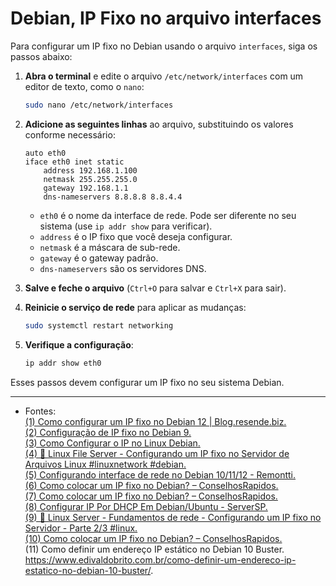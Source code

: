 # Debian, IP Fixo no arquivo interfaces

Para configurar um IP fixo no Debian usando o arquivo `interfaces`, siga os passos abaixo:

1. **Abra o terminal** e edite o arquivo `/etc/network/interfaces` com um editor de texto, como o `nano`:
   ```bash
   sudo nano /etc/network/interfaces
   ```

2. **Adicione as seguintes linhas** ao arquivo, substituindo os valores conforme necessário:
   ```plaintext
   auto eth0
   iface eth0 inet static
       address 192.168.1.100
       netmask 255.255.255.0
       gateway 192.168.1.1
       dns-nameservers 8.8.8.8 8.8.4.4
   ```
   - `eth0` é o nome da interface de rede. Pode ser diferente no seu sistema (use `ip addr show` para verificar).
   - `address` é o IP fixo que você deseja configurar.
   - `netmask` é a máscara de sub-rede.
   - `gateway` é o gateway padrão.
   - `dns-nameservers` são os servidores DNS.

3. **Salve e feche o arquivo** (`Ctrl+O` para salvar e `Ctrl+X` para sair).

4. **Reinicie o serviço de rede** para aplicar as mudanças:
   ```bash
   sudo systemctl restart networking
   ```

5. **Verifique a configuração**:
   ```bash
   ip addr show eth0
   ```

Esses passos devem configurar um IP fixo no seu sistema Debian.  
___
- Fontes:   
[(1) Como configurar um IP fixo no Debian 12 | Blog.resende.biz.](https://blog.resende.biz/como-configurar-um-ip-fixo-no-debian-12)  
[(2) Configuração de IP fixo no Debian 9.](https://www.youtube.com/watch?v=6YGIiP94Xe4)  
[(3) Como Configurar o IP no Linux Debian.](https://www.youtube.com/watch?v=qjtcS7XP5rU)  
[(4) 🐧 Linux File Server - Configurando um IP fixo no Servidor de Arquivos Linux #linuxnetwork #debian.](https://www.youtube.com/watch?v=NW1MxGgNH6A)  
[(5) Configurando interface de rede no Debian 10/11/12 - Remontti.](https://blog.remontti.com.br/5848)  
[(6) Como colocar um IP fixo no Debian? – ConselhosRapidos.](https://bing.com/search?q=Configurar+IP+fixo+usando+o+arquivo+interfaces+no+Debian)  
[(7) Como colocar um IP fixo no Debian? – ConselhosRapidos.](https://conselhosrapidos.com.br/como-colocar-um-ip-fixo-no-debian/)  
[(8) Configurar IP Por DHCP Em Debian/Ubuntu - ServerSP.](https://serversp.com/blog/sem-categoria/configurar-ip-por-dhcp-em-debianubuntu/)  
[(9) 🐧 Linux Server - Fundamentos de rede - Configurando um IP fixo no Servidor - Parte 2/3 #linux.](https://www.youtube.com/watch?v=koawRYbhrL8)  
[(10) Como colocar um IP fixo no Debian? – ConselhosRapidos.](https://bing.com/search?q=Configurar+IP+fixo+no+Debian)  
(11) Como definir um endereço IP estático no Debian 10 Buster. https://www.edivaldobrito.com.br/como-definir-um-endereco-ip-estatico-no-debian-10-buster/.
